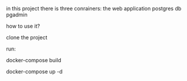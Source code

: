 in this project there is three conrainers:
    the web application
    postgres db
    pgadmin

how to use it?

clone the project

run:

docker-compose build

docker-compose up -d